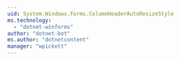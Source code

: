 ```yaml
---
uid: System.Windows.Forms.ColumnHeaderAutoResizeStyle
ms.technology: 
  - "dotnet-winforms"
author: "dotnet-bot"
ms.author: "dotnetcontent"
manager: "wpickett"
---
```

